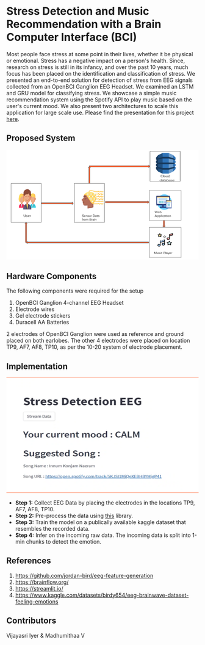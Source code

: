 # Stress Detection and Music Recommendation with a Brain Computer Interface (BCI)
Most people face stress at some point in their lives, whether it be physical or emotional. Stress has a negative impact on a person's health. Since, research on stress is still in its infancy, and over the past 10 years, much focus has been placed on the identification and classification of stress. We presented an end-to-end solution for detection of stress from EEG signals collected from an OpenBCI Ganglion EEG Headset. We examined an LSTM and GRU model for classifying stress. We showcase a simple music recommendation system using the Spotify API to play music based on the user's current mood. We also present two architectures to scale this application for large scale use. Please find the presentation for this project [here](https://docs.google.com/presentation/d/19hMFwgbVj6Na0fEbEFAPNXMf3QFx5SjeCajAVU9eAeI/edit?usp=sharing).

## Proposed System

![System](./assets/system.png)

## Hardware Components
The following components were required for the setup 
1. OpenBCI Ganglion 4-channel EEG Headset
2. Electrode wires
3. Gel electrode stickers
4. Duracell AA Batteries

2 electrodes of OpenBCI Ganglion were used as reference and ground placed on both earlobes. The other 4 electrodes were placed on location TP9, AF7, AF8, TP10, as per the 10-20 system of electrode placement. 

## Implementation
![UI](./assets/implementation.png)

- **Step 1:** Collect EEG Data by placing the electrodes in the locations TP9, AF7, AF8, TP10. 
- **Step 2:** Pre-process the data using [this](https://www.kaggle.com/datasets/birdy654/eeg-brainwave-dataset-feeling-emotions) library.
- **Step 3:** Train the model on a publically available kaggle dataset that resembles the recorded data.
- **Step 4:** Infer on the incoming raw data. The incoming data is split into 1-min chunks to detect the emotion. 

## References
1. https://github.com/jordan-bird/eeg-feature-generation
2. https://brainflow.org/
3. https://streamlit.io/
4. https://www.kaggle.com/datasets/birdy654/eeg-brainwave-dataset-feeling-emotions

## Contributors
Vijayasri Iyer & Madhumithaa V


